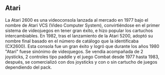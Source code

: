 ## Atari

La Atari 2600 es una videoconsola lanzada al mercado en 1977 bajo el nombre de Atari VCS (Video Computer System), convirtiéndose en el primer sistema de videojuegos en tener gran éxito, e hizo popular los cartuchos intercambiables. En 1982, tras el lanzamiento de la Atari 5200, adoptó su nombre final basado en el número de catálogo que la identificaba (CX2600). Esta consola fue un gran éxito y logró que durante los años 1980 "Atari" fuese sinónimo de videojuegos. Se vendía acompañada de 2 joysticks, 2 controles tipo paddle y el juego Combat desde 1977 hasta 1983, después, se comercializó con dos joysticks y con o sin cartucho de juegos dependiendo del pack.
